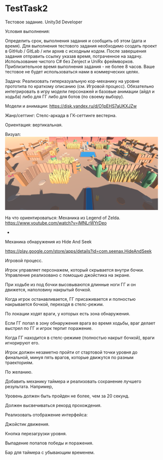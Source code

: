 # TestTask2

Тестовое задание. Unity3d Developer

Условия выполнения:

Определить срок, выполнения задания и сообщить об этом (дата и время).
Для выполнения тестового задания необходимо создать проект в GitHub / GitLab / или архив с исходным кодом. После завершения задания отправить ссылку указав время, потраченное на задачу.
Использование чистого C# без Zenject и UniRx фреймворков.
Приблизительное время выполнения задания - не более 8 часов.
Ваше тестовое не будет использоваться нами в коммерческих целях.

Задача: Реализовать гиперказуальную кор-механику на уровне прототипа по краткому описанию (см. Игровой процесс). Обязательно интегрировать в игру модели персонажей и базовые анимации (айдл и ходьба) либо для ГГ либо для ботов (по своему выбору).

Модели и анимации: https://disk.yandex.ru/d/O1pEHS7aUKXJZw

Жанр/сеттинг: Стелс-аркада в ГК-сеттинге вестерна.

Ориентация: вертикальная.

Визуал: ![pic](pic.png)

На что ориентироваться: Механика из Legend of Zelda. https://www.youtube.com/watch?v=jMNLrWYrDeo

-

Механика обнаружения из Hide And Seek

https://play.google.com/store/apps/details?id=com.seenax.HideAndSeek

Игровой процесс.

Игрок управляет персонажем, который скрывается внутри бочки. Управление реализовано с помощью джойстика на экране.

При ходьбе из под бочки высовываются длинные ноги ГГ и он движется, наполовину накрытый бочкой.

Когда игрок останавливается, ГГ присаживается и полностью накрывается бочкой, переходя в стелс-режим.

По локации ходят враги, у которых есть зона обнаружения.

Если ГГ попал в зону обнаружения врага во время ходьбы, враг делает выстрел по ГГ и игрок терпит поражение.

Когда ГГ находится в стелс-режиме (полностью накрыт бочкой), враги игнорируют его.

Игрок должен незаметно пройти от стартовой точки уровня до финальной, минуя пять врагов, которые движутся по разным траекториям.

По желанию.

Добавить механику таймера и реализовать сохранение лучшего результата. Например,

Уровень должен быть пройден не более, чем за 20 секунд.

Должен высвечиваться рекорд прохождения.

Реализовать отображение интерфейса:

Джойстик движения.

Кнопка перезагрузки уровня.

Выпадение попапов победы и поражения.

Бар для таймера с убывающим временем.
